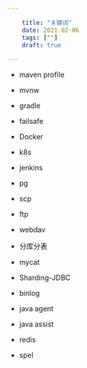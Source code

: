 ```yaml
---

    title: "关键词"
    date: 2021-02-06
    tags: [""]
    draft: true

---
```



* maven profile

* mvnw
* gradle
* failsafe
* Docker
* k8s
* jenkins
* pg

* scp
* ftp
* webdav
* 分库分表
* mycat
* Sharding-JDBC
* binlog
* java agent
* java assist
* redis
* spel